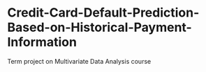 # Credit-Card-Default-Prediction-Based-on-Historical-Payment-Information
Term project on Multivariate Data Analysis course
